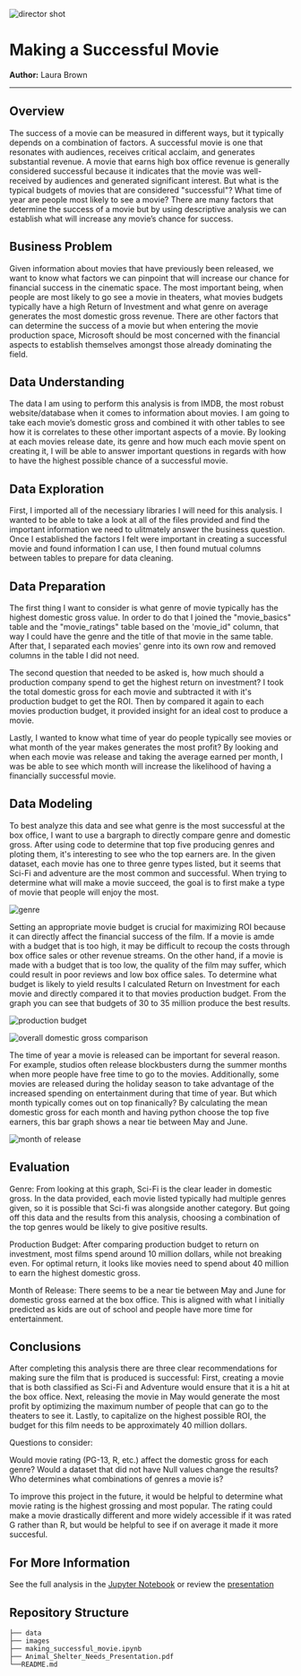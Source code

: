 ![director shot](https://github.com/lpb3393/making_successful_movie/blob/main/images/director_shot.jpeg)




# Making a Successful Movie

**Author:** Laura Brown
***



## Overview

The success of a movie can be measured in different ways, but it typically depends on a combination of factors. A successful movie is one that resonates with audiences, receives critical acclaim, and generates substantial revenue. A movie that earns high box office revenue is generally considered successful because it indicates that the movie was well-received by audiences and generated significant interest. But what is the typical budgets of movies that are considered "successful"? What time of year are people most likely to see a movie? There are many factors that determine the success of a movie but by using descriptive analysis we can establish what will increase any movie’s chance for success.



## Business Problem

Given information about movies that have previously been released, we want to know what factors we can pinpoint that will increase our chance for financial success in the cinematic space. The most important being, when people are most likely to go see a movie in theaters, what movies budgets typically have a high Return of Investment and what genre on average generates the most domestic gross revenue. There are other factors that can determine the success of a movie but when entering the movie production space, Microsoft should be most concerned with the financial aspects to establish themselves amongst those already dominating the field.  



## Data Understanding

The data I am using to perform this analysis is from IMDB, the most robust website/database when it comes to information about movies. I am going to take each movie’s domestic gross and combined it with other tables to see how it is correlates to these other important aspects of a movie. By looking at each movies release date, its genre and how much each movie spent on creating it, I will be able to answer important questions in regards with how to have the highest possible chance of a successful movie.



## Data Exploration

First, I imported all of the necessiary libraries I will need for this analysis. I wanted to be able to take a look at all of the files provided and find the important information we need to ulitmately answer the business question. Once I established the factors I felt were important in creating a successful movie and found information I can use, I then found mutual columns between tables to prepare for data cleaning.



## Data Preparation


The first thing I want to consider is what genre of movie typically has the highest domestic gross value. In order to do that I joined the "movie_basics" table and the "movie_ratings" table based on the 'movie_id" column, that way I could have the genre and the title of that movie in the same table. After that, I separated each movies' genre into its own row and removed columns in the table I did not need. 


The second question that needed to be asked is, how much should a production company spend to get the highest return on investment? I took the total domestic gross for each movie and subtracted it with it's production budget to get the ROI. Then by compared it again to each movies production budget, it provided insight for an ideal cost to produce a movie.


Lastly, I wanted to know what time of year do people typically see movies or what month of the year makes generates the most profit? By looking and when each movie was release and taking the average earned per month, I was be able to see which month will increase the likelihood of having a financially successful movie.


## Data Modeling


To best analyze this data and see what genre is the most successful at the box office, I want to use a bargraph to directly compare genre and domestic gross. After using code to determine that top five producing genres and ploting them, it's interesting to see who the top earners are. In the given dataset, each movie has one to three genre types listed, but it seems that Sci-Fi and adventure are the most common and successful. When trying to determine what will make a movie succeed, the goal is to first make a type of movie that people will enjoy the most. 


![genre](https://github.com/lpb3393/making_successful_movie/blob/main/images/Top_5_Genre.JPG)



Setting an appropriate movie budget is crucial for maximizing ROI because it can directly affect the financial success of the film. If a movie is amde with a budget that is too high, it may be difficult to recoup the costs through box office sales or other revenue streams. On the other hand, if a movie is made with a budget that is too low, the quality of the film may suffer, which could result in poor reviews and low box office sales. To determine what budget is likely to yield results I calculated Return on Investment for each movie and directly compared it to that movies production budget. From the graph you can see that budgets of 30 to 35 million produce the best results.


![production budget](https://github.com/lpb3393/making_successful_movie/blob/main/images/Production_Budget.JPG)



![overall domestic gross comparison](https://github.com/lpb3393/making_successful_movie/blob/main/images/Overall.JPG)



The time of year a movie is released can be important for several reason. For example, studios often release blockbusters durng the summer months when more people have free time to go to the movies. Additionally, some movies are released during the holiday season to take advantage of the increased spending on entertainment during that time of year. But which month typically comes out on top finanically? By calculating the mean domestic gross for each month and having python choose the top five earners, this bar graph shows a near tie between May and June.


![month of release](https://github.com/lpb3393/making_successful_movie/blob/main/images/Top_5_Months.JPG)



## Evaluation

Genre:
From looking at this graph, Sci-Fi is the clear leader in domestic gross. In the data provided, each movie listed typically had multiple genres given, so it is possible that Sci-fi was alongside another category. But going off this data and the results from this analysis, choosing a combination of the top genres would be likely to give positive results. 

Production Budget: After comparing production budget to return on investment, most films spend around 10 million dollars, while not breaking even. For optimal return, it looks like movies need to spend about 40 million to earn the highest domestic gross.

Month of Release:
There seems to be a near tie between May and June for domestic gross earned at the box office. This is aligned with what I initially predicted as kids are out of school and people have more time for entertainment.



## Conclusions

After completing this analysis there are three clear recommendations for making sure the film that is produced is successful:
First, creating a movie that is both classified as Sci-Fi and Adventure would ensure that it is a hit at the box office. 
Next, releasing the movie in May would generate the most profit by optimizing the maximum number of people that can go to the theaters to see it.
Lastly, to capitalize on the highest possible ROI, the budget for this film needs to be approximately 40 million dollars.


Questions to consider:

Would movie rating (PG-13, R, etc.) affect the domestic gross for each genre? Would a dataset that did not have Null values change the results? Who determines what combinations of genres a movie is?

To improve this project in the future, it would be helpful to determine what movie rating is the highest grossing and most popular. The rating could make a movie drastically different and more widely accessible if it was rated G rather than R, but would be helpful to see if on average it made it more succesful.



## For More Information
See the full analysis in the [Jupyter Notebook](https://github.com/lpb3393/making_successful_movie/blob/main/making_successful_movie.ipynb) or review the [presentation]()


## Repository Structure

```
├── data
├── images
├── making_successful_movie.ipynb
├── Animal_Shelter_Needs_Presentation.pdf
└──README.md
```
